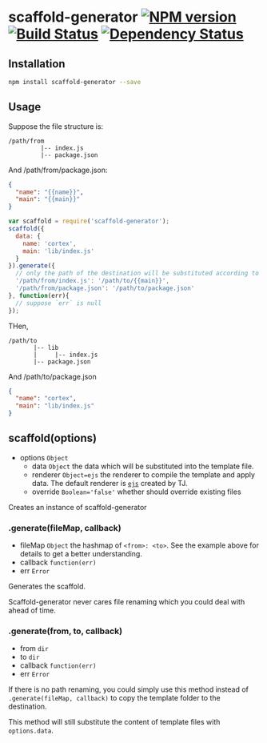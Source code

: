 # scaffold-generator [![NPM version](https://badge.fury.io/js/scaffold-generator.svg)](http://badge.fury.io/js/scaffold-generator) [![Build Status](https://travis-ci.org/kaelzhang/node-scaffold-generator.svg?branch=master)](https://travis-ci.org/kaelzhang/node-scaffold-generator) [![Dependency Status](https://gemnasium.com/kaelzhang/node-scaffold-generator.svg)](https://gemnasium.com/kaelzhang/node-scaffold-generator)

## Installation

```bash
npm install scaffold-generator --save
```

## Usage

Suppose the file structure is:

```
/path/from
         |-- index.js
         |-- package.json
```

And /path/from/package.json:

```json
{
  "name": "{{name}}",
  "main": "{{main}}"
}
```

```js
var scaffold = require('scaffold-generator');
scaffold({
  data: {
    name: 'cortex',
    main: 'lib/index.js'
  }
}).generate({
  // only the path of the destination will be substituted according to the data
  '/path/from/index.js': '/path/to/{{main}}',
  '/path/from/package.json': '/path/to/package.json'
}, function(err){
  // suppose `err` is null
});
```

THen,

```
/path/to
       |-- lib
       |     |-- index.js
       |-- package.json
```

And /path/to/package.json

```json
{
  "name": "cortex",
  "main": "lib/index.js"
}
```


## scaffold(options)

- options `Object` 
    - data `Object` the data which will be substituted into the template file.
    - renderer `Object=ejs` the renderer to compile the template and apply data. The default renderer is [`ejs`](http://www.npmjs.org/package/ejs) created by TJ.
    - override `Boolean='false'` whether should override existing files

Creates an instance of scaffold-generator

### .generate(fileMap, callback)

- fileMap `Object` the hashmap of `<from>: <to>`. See the example above for details to get a better understanding.
- callback `function(err)`
- err `Error`

Generates the scaffold.

Scaffold-generator never cares file renaming which you could deal with ahead of time.

### .generate(from, to, callback)

- from `dir`
- to `dir`
- callback `function(err)`
- err `Error`

If there is no path renaming, you could simply use this method instead of `.generate(fileMap, callback)` to copy the template folder to the destination.

This method will still substitute the content of template files with `options.data`.


